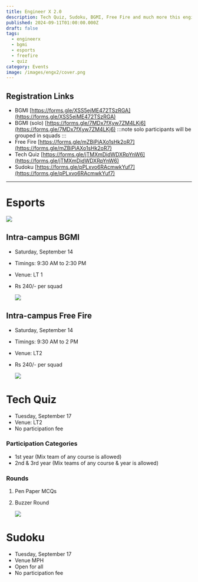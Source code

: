 ```yaml
---
title: Engineer X 2.0
description: Tech Quiz, Sudoku, BGMI, Free Fire and much more this engineers' day 2024
published: 2024-09-11T01:00:00.000Z
draft: false
tags:
  - engineerx
  - bgmi
  - esports
  - freefire
  - quiz
category: Events
image: /images/engx2/cover.png
---
```


## Registration Links

- BGMI [https://forms.gle/XSS5ejME472TSzRGA](https://forms.gle/XSS5ejME472TSzRGA)
- BGMI (solo) [https://forms.gle/7MDx7fXyw7ZM4LKj6](https://forms.gle/7MDx7fXyw7ZM4LKj6)
:::note
solo participants will be grouped in squads
:::
- Free Fire [https://forms.gle/mZBiPiAXo1sHk2oR7](https://forms.gle/mZBiPiAXo1sHk2oR7)
- Tech Quiz [https://forms.gle/jTMXmDidWDXRpYnW6](https://forms.gle/jTMXmDidWDXRpYnW6)
- Sudoku [https://forms.gle/pPLxvo6RAcmwkYuf7](https://forms.gle/pPLxvo6RAcmwkYuf7)

---

# Esports

![](/images/engx2/bgmi_engx2)

## Intra-campus BGMI

- Saturday, September 14
- Timings: 9:30 AM to 2:30 PM
- Venue: LT 1
- Rs 240/- per squad

  ![](/images/engx2/ff_engx2.png)

## Intra-campus Free Fire

- Saturday, September 14
- Timings: 9:30 AM to 2 PM
- Venue: LT2
- Rs 240/- per squad

  ![](/images/engx2/tq_engx2)

# Tech Quiz

- Tuesday, September 17
- Venue: LT2
- No participation fee

### Participation Categories

- 1st year (Mix team of any course is allowed)
- 2nd & 3rd year (Mix teams of any course & year is allowed)

### Rounds

1.  Pen Paper MCQs
2.  Buzzer Round

    ![](/images/engx2/sud_engx2)

# Sudoku

- Tuesday, September 17
- Venue MPH
- Open for all
- No participation fee
